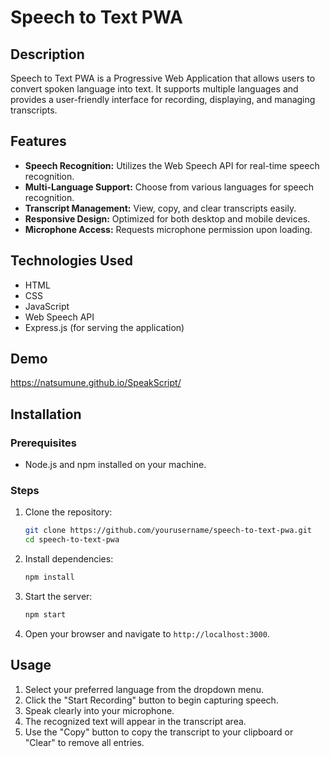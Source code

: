 # Speech to Text PWA

## Description
Speech to Text PWA is a Progressive Web Application that allows users to convert spoken language into text. It supports multiple languages and provides a user-friendly interface for recording, displaying, and managing transcripts.

## Features
- **Speech Recognition:** Utilizes the Web Speech API for real-time speech recognition.
- **Multi-Language Support:** Choose from various languages for speech recognition.
- **Transcript Management:** View, copy, and clear transcripts easily.
- **Responsive Design:** Optimized for both desktop and mobile devices.
- **Microphone Access:** Requests microphone permission upon loading.

## Technologies Used
- HTML
- CSS
- JavaScript
- Web Speech API
- Express.js (for serving the application)

## Demo
https://natsumune.github.io/SpeakScript/

## Installation

### Prerequisites
- Node.js and npm installed on your machine.

### Steps
1. Clone the repository:
   ```bash
   git clone https://github.com/yourusername/speech-to-text-pwa.git
   cd speech-to-text-pwa
   ```

2. Install dependencies:
   ```bash
   npm install
   ```

3. Start the server:
   ```bash
   npm start
   ```

4. Open your browser and navigate to `http://localhost:3000`.

## Usage
1. Select your preferred language from the dropdown menu.
2. Click the "Start Recording" button to begin capturing speech.
3. Speak clearly into your microphone.
4. The recognized text will appear in the transcript area.
5. Use the "Copy" button to copy the transcript to your clipboard or "Clear" to remove all entries.

